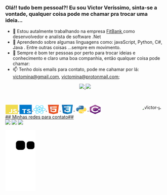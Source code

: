 ### Olá!! tudo bem pessoal?! Eu sou Victor Veríssimo, sinta-se a vontade, qualquer coisa pode me chamar pra trocar uma ideia...



- 🔭 Estou autalmente trabalhando na empresa <a href="https://fitbank.com.br/" target="_blank">FitBank  </a>  como desenvolvedor e analista de software .Net
- 🌱 Aprendendo sobre algumas linguagens como: javaScript, Python, C#, Java . Entre outras coisas ...sempre em movimento.
- 👯 Sempre é bom ter pessoas por perto para trocar ideias e conhecimento e claro uma boa companhia, então qualquer coisa pode chamar:
- 📫 Tenho dois emails para contato, pode me cahamar por lá: victomina@gmail.com, victomina@protonmail.com;

<div align="center">
  <a href="https://github.com/victomina">
  <img height="180em" src="https://github-readme-stats.vercel.app/api?username=victomina&show_icons=true&theme=merko&include_all_commits=true&count_private=true"/>
  <img height="180em" src="https://github-readme-stats.vercel.app/api/top-langs/?username=victomina&layout=compact&langs_count=7&theme=merko"/>
</div>
  
  ##
  <div style="display: inline_block"><br>
  <img align="center" alt="Victor-Js" height="30" width="40" src="https://raw.githubusercontent.com/devicons/devicon/master/icons/javascript/javascript-plain.svg">
  <img align="center" alt="Victor-Ts" height="30" width="40" src="https://raw.githubusercontent.com/devicons/devicon/master/icons/typescript/typescript-plain.svg">
  <img align="center" alt="Victor-React" height="30" width="40" src="https://raw.githubusercontent.com/devicons/devicon/master/icons/react/react-original.svg">
  <img align="center" alt="Victor-HTML" height="30" width="40" src="https://raw.githubusercontent.com/devicons/devicon/master/icons/html5/html5-original.svg">
  <img align="center" alt="Victor-CSS" height="30" width="40" src="https://raw.githubusercontent.com/devicons/devicon/master/icons/css3/css3-original.svg">
  <img align="center" alt="Victor-Python" height="30" width="40" src="https://raw.githubusercontent.com/devicons/devicon/master/icons/python/python-original.svg">
  <img align="center" alt="Victor-Csharp" height="30" width="40" src="https://raw.githubusercontent.com/devicons/devicon/master/icons/csharp/csharp-original.svg">
 <img align="right" alt="Victor-pic" height="150" style="border-radius:50px;" src="https://avatars.githubusercontent.com/u/18745876?s=400&u=c19301afbdc63ab1122c4483a7a5043cc877ae4a&v=4">
</div>
  ## Minhas redes para contato##
 <div>
  <a href="https://discord.gg/\_victor_/#0127" target="_blank"><img src="https://img.shields.io/badge/Discord-7289DA?style=for-the-badge&logo=discord&logoColor=white" target="_blank"></a> 
  <a href = "mailto:victomina@gmail.com"><img src="https://img.shields.io/badge/-Gmail-%23333?style=for-the-badge&logo=gmail&logoColor=white" target="_blank"></a>
  <a href="https://www.linkedin.com/in/victor-lopes-12782a1a1" target="_blank"><img src="https://img.shields.io/badge/-LinkedIn-%230077B5?style=for-the-badge&logo=linkedin&logoColor=white" target="_blank"></a> 
  
   ![Snake animation](https://github.com/victomina/victomina/blob/output/github-contribution-grid-snake.svg)
 
</div>
